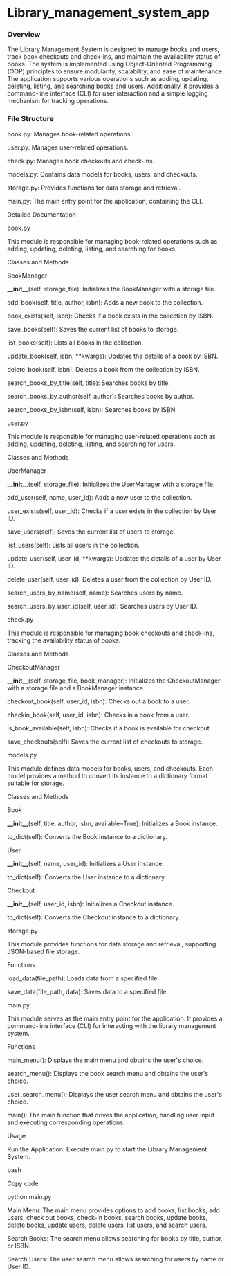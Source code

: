 # Library_management_system_app

### Overview

The Library Management System is designed to manage books and users, track book checkouts and check-ins, and maintain the availability status of books. The system is implemented using Object-Oriented Programming (OOP) principles to ensure modularity, scalability, and ease of maintenance. The application supports various operations such as adding, updating, deleting, listing, and searching books and users. Additionally, it provides a command-line interface (CLI) for user interaction and a simple logging mechanism for tracking operations.

  

### File Structure

book.py: Manages book-related operations.

user.py: Manages user-related operations.

check.py: Manages book checkouts and check-ins.

models.py: Contains data models for books, users, and checkouts.

storage.py: Provides functions for data storage and retrieval.

main.py: The main entry point for the application, containing the CLI.

Detailed Documentation

book.py

This module is responsible for managing book-related operations such as adding, updating, deleting, listing, and searching for books.

  

Classes and Methods

BookManager

**\_\_init\_\_**(self, storage\_file): Initializes the BookManager with a storage file.

add\_book(self, title, author, isbn): Adds a new book to the collection.

book\_exists(self, isbn): Checks if a book exists in the collection by ISBN.

save\_books(self): Saves the current list of books to storage.

list\_books(self): Lists all books in the collection.

update\_book(self, isbn, \*\*kwargs): Updates the details of a book by ISBN.

delete\_book(self, isbn): Deletes a book from the collection by ISBN.

search\_books\_by\_title(self, title): Searches books by title.

search\_books\_by\_author(self, author): Searches books by author.

search\_books\_by\_isbn(self, isbn): Searches books by ISBN.

user.py

This module is responsible for managing user-related operations such as adding, updating, deleting, listing, and searching for users.

  

Classes and Methods

UserManager

**\_\_init\_\_**(self, storage\_file): Initializes the UserManager with a storage file.

add\_user(self, name, user\_id): Adds a new user to the collection.

user\_exists(self, user\_id): Checks if a user exists in the collection by User ID.

save\_users(self): Saves the current list of users to storage.

list\_users(self): Lists all users in the collection.

update\_user(self, user\_id, \*\*kwargs): Updates the details of a user by User ID.

delete\_user(self, user\_id): Deletes a user from the collection by User ID.

search\_users\_by\_name(self, name): Searches users by name.

search\_users\_by\_user\_id(self, user\_id): Searches users by User ID.

check.py

This module is responsible for managing book checkouts and check-ins, tracking the availability status of books.

  

Classes and Methods

CheckoutManager

**\_\_init\_\_**(self, storage\_file, book\_manager): Initializes the CheckoutManager with a storage file and a BookManager instance.

checkout\_book(self, user\_id, isbn): Checks out a book to a user.

checkin\_book(self, user\_id, isbn): Checks in a book from a user.

is\_book\_available(self, isbn): Checks if a book is available for checkout.

save\_checkouts(self): Saves the current list of checkouts to storage.

models.py

This module defines data models for books, users, and checkouts. Each model provides a method to convert its instance to a dictionary format suitable for storage.

  

Classes and Methods

Book

  

**\_\_init\_\_**(self, title, author, isbn, available=True): Initializes a Book instance.

to\_dict(self): Converts the Book instance to a dictionary.

User

  

**\_\_init\_\_**(self, name, user\_id): Initializes a User instance.

to\_dict(self): Converts the User instance to a dictionary.

Checkout

  

**\_\_init\_\_**(self, user\_id, isbn): Initializes a Checkout instance.

to\_dict(self): Converts the Checkout instance to a dictionary.

storage.py

This module provides functions for data storage and retrieval, supporting JSON-based file storage.

  

Functions

load\_data(file\_path): Loads data from a specified file.

save\_data(file\_path, data): Saves data to a specified file.

main.py

This module serves as the main entry point for the application. It provides a command-line interface (CLI) for interacting with the library management system.

  

Functions

main\_menu(): Displays the main menu and obtains the user's choice.

search\_menu(): Displays the book search menu and obtains the user's choice.

user\_search\_menu(): Displays the user search menu and obtains the user's choice.

main(): The main function that drives the application, handling user input and executing corresponding operations.

Usage

Run the Application: Execute main.py to start the Library Management System.

bash

Copy code

python main.py

Main Menu: The main menu provides options to add books, list books, add users, check out books, check-in books, search books, update books, delete books, update users, delete users, list users, and search users.

  

Search Books: The search menu allows searching for books by title, author, or ISBN.

  

Search Users: The user search menu allows searching for users by name or User ID.